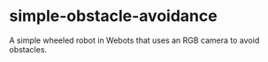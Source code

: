 # simple-obstacle-avoidance
A simple wheeled robot in Webots that uses an RGB camera to avoid obstacles.
